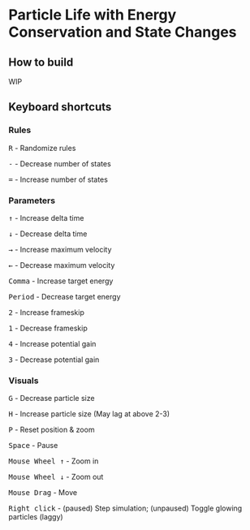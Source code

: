 # Particle Life with Energy Conservation and State Changes

## How to build

WIP

## Keyboard shortcuts

### Rules
<kbd>R</kbd> - Randomize rules

<kbd>-</kbd> - Decrease number of states

<kbd>=</kbd> - Increase number of states

### Parameters
<kbd>↑</kbd> - Increase delta time

<kbd>↓</kbd> - Decrease delta time

<kbd>→</kbd> - Increase maximum velocity
						
<kbd>←</kbd> - Decrease maximum velocity

<kbd>Comma</kbd> - Increase target energy

<kbd>Period</kbd> - Decrease target energy

<kbd>2</kbd> - Increase frameskip

<kbd>1</kbd> - Decrease frameskip

<kbd>4</kbd> - Increase potential gain

<kbd>3</kbd> - Decrease potential gain

### Visuals

<kbd>G</kbd> - Decrease particle size

<kbd>H</kbd> - Increase particle size (May lag at above 2-3)

<kbd>P</kbd> - Reset position & zoom

<kbd>Space</kbd> - Pause

<kbd>Mouse Wheel ↑</kbd> - Zoom in

<kbd>Mouse Wheel ↓</kbd> - Zoom out

<kbd>Mouse Drag</kbd> - Move

<kbd>Right click</kbd> - (paused) Step simulation; (unpaused) Toggle glowing particles (laggy)